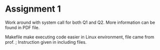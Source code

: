 # Assignment 1
Work around with system call for both Q1 and Q2. More information can be found in PDF file.

Makefile make executing code easier in Linux environment, file came from prof. ; Instruction given in including files.
